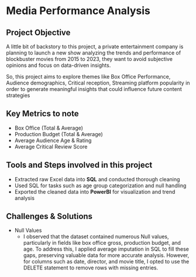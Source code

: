 # Media Performance Analysis
## Project Objective
A little bit of backstory to this project, a private entertainment company is planning to launch a new show analyzing the trends and performance of blockbuster movies from 2015 to 2023, they want to avoid subjective opinions and focus on data-driven insights.

So, this project aims to explore themes like Box Office Performance, Audience demographics, Critical reception, Streaming platform popularity in order to generate meaningful insights that could influence future content strategies
## Key Metrics to note
- Box Office (Total & Average)
- Production Budget (Total & Average)
- Average Audience Age & Rating
- Average Critical Review Score
## Tools and Steps involved in this project
- Extracted raw Excel data into **SQL** and conducted thorough cleaning
- Used SQL for tasks such as age group categorization and null handling
- Exported the cleaned data into **PowerBI** for visualization and trend analysis
## Challenges & Solutions
- Null Values
    - I observed that the dataset contained numerous Null values, particularly in fields like box office gross, production budget, and age. To address this, I applied average imputation in SQL to fill these gaps, preserving valuable data for more accurate analysis. However, for columns such as date, director, and movie title, I opted to use the DELETE statement to remove rows with missing entries.
